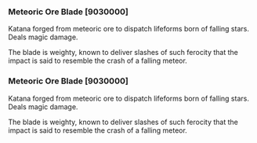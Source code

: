 ### Meteoric Ore Blade [9030000]

Katana forged from meteoric ore to dispatch lifeforms born of falling stars. Deals magic damage.

The blade is weighty, known to deliver slashes of such ferocity that the impact is said to resemble the crash of a falling meteor.### Meteoric Ore Blade [9030000]

Katana forged from meteoric ore to dispatch lifeforms born of falling stars. Deals magic damage.

The blade is weighty, known to deliver slashes of such ferocity that the impact is said to resemble the crash of a falling meteor.